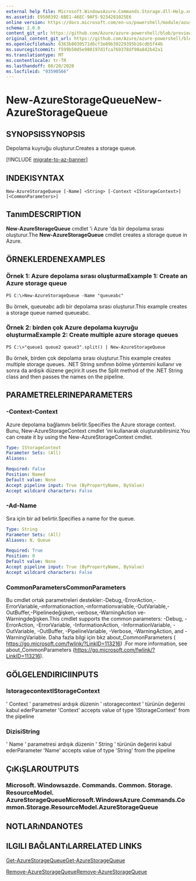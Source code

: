 ```yaml
---
external help file: Microsoft.WindowsAzure.Commands.Storage.dll-Help.xml
ms.assetid: E9500392-6BE1-46EC-9AF5-9234281025E6
online version: https://docs.microsoft.com/en-us/powershell/module/azure.storage/new-azurestoragequeue
schema: 2.0.0
content_git_url: https://github.com/Azure/azure-powershell/blob/preview/src/Storage/Commands.Storage/help/New-AzureStorageQueue.md
original_content_git_url: https://github.com/Azure/azure-powershell/blob/preview/src/Storage/Commands.Storage/help/New-AzureStorageQueue.md
ms.openlocfilehash: 6363b8030571d6cf3e89b30229395b16cdb5f44b
ms.sourcegitcommit: f599b50d5e980197d1fca769378df90a842b42a1
ms.translationtype: MT
ms.contentlocale: tr-TR
ms.lasthandoff: 08/20/2020
ms.locfileid: "93590566"
---
```

# <span data-ttu-id="6c0b4-101">New-AzureStorageQueue</span><span class="sxs-lookup"><span data-stu-id="6c0b4-101">New-AzureStorageQueue</span></span>

## <span data-ttu-id="6c0b4-102">SYNOPSIS</span><span class="sxs-lookup"><span data-stu-id="6c0b4-102">SYNOPSIS</span></span>
<span data-ttu-id="6c0b4-103">Depolama kuyruğu oluşturur.</span><span class="sxs-lookup"><span data-stu-id="6c0b4-103">Creates a storage queue.</span></span>

[!INCLUDE [migrate-to-az-banner](../../includes/migrate-to-az-banner.md)]

## <span data-ttu-id="6c0b4-104">INDEKI</span><span class="sxs-lookup"><span data-stu-id="6c0b4-104">SYNTAX</span></span>

```
New-AzureStorageQueue [-Name] <String> [-Context <IStorageContext>] [<CommonParameters>]
```

## <span data-ttu-id="6c0b4-105">Tanım</span><span class="sxs-lookup"><span data-stu-id="6c0b4-105">DESCRIPTION</span></span>
<span data-ttu-id="6c0b4-106">**New-AzureStorageQueue** cmdlet 'i Azure 'da bir depolama sırası oluşturur.</span><span class="sxs-lookup"><span data-stu-id="6c0b4-106">The **New-AzureStorageQueue** cmdlet creates a storage queue in Azure.</span></span>

## <span data-ttu-id="6c0b4-107">ÖRNEKLERDEN</span><span class="sxs-lookup"><span data-stu-id="6c0b4-107">EXAMPLES</span></span>

### <span data-ttu-id="6c0b4-108">Örnek 1: Azure depolama sırası oluşturma</span><span class="sxs-lookup"><span data-stu-id="6c0b4-108">Example 1: Create an Azure storage queue</span></span>
```
PS C:\>New-AzureStorageQueue -Name "queueabc"
```

<span data-ttu-id="6c0b4-109">Bu örnek, queueabc adlı bir depolama sırası oluşturur.</span><span class="sxs-lookup"><span data-stu-id="6c0b4-109">This example creates a storage queue named queueabc.</span></span>

### <span data-ttu-id="6c0b4-110">Örnek 2: birden çok Azure depolama kuyruğu oluşturma</span><span class="sxs-lookup"><span data-stu-id="6c0b4-110">Example 2: Create multiple azure storage queues</span></span>
```
PS C:\>"queue1 queue2 queue3".split() | New-AzureStorageQueue
```

<span data-ttu-id="6c0b4-111">Bu örnek, birden çok depolama sırası oluşturur.</span><span class="sxs-lookup"><span data-stu-id="6c0b4-111">This example creates multiple storage queues.</span></span>
<span data-ttu-id="6c0b4-112">.NET String sınıfının bölme yöntemini kullanır ve sonra da ardışık düzene geçirir.</span><span class="sxs-lookup"><span data-stu-id="6c0b4-112">It uses the Split method of the .NET String class and then passes the names on the pipeline.</span></span>

## <span data-ttu-id="6c0b4-113">PARAMETRELERINE</span><span class="sxs-lookup"><span data-stu-id="6c0b4-113">PARAMETERS</span></span>

### <span data-ttu-id="6c0b4-114">-Context</span><span class="sxs-lookup"><span data-stu-id="6c0b4-114">-Context</span></span>
<span data-ttu-id="6c0b4-115">Azure depolama bağlamını belirtir.</span><span class="sxs-lookup"><span data-stu-id="6c0b4-115">Specifies the Azure storage context.</span></span>
<span data-ttu-id="6c0b4-116">Bunu, New-AzureStorageContext cmdlet 'ini kullanarak oluşturabilirsiniz.</span><span class="sxs-lookup"><span data-stu-id="6c0b4-116">You can create it by using the New-AzureStorageContext cmdlet.</span></span>

```yaml
Type: IStorageContext
Parameter Sets: (All)
Aliases: 

Required: False
Position: Named
Default value: None
Accept pipeline input: True (ByPropertyName, ByValue)
Accept wildcard characters: False
```

### <span data-ttu-id="6c0b4-117">-Ad</span><span class="sxs-lookup"><span data-stu-id="6c0b4-117">-Name</span></span>
<span data-ttu-id="6c0b4-118">Sıra için bir ad belirtir.</span><span class="sxs-lookup"><span data-stu-id="6c0b4-118">Specifies a name for the queue.</span></span>

```yaml
Type: String
Parameter Sets: (All)
Aliases: N, Queue

Required: True
Position: 0
Default value: None
Accept pipeline input: True (ByPropertyName, ByValue)
Accept wildcard characters: False
```

### <span data-ttu-id="6c0b4-119">CommonParameters</span><span class="sxs-lookup"><span data-stu-id="6c0b4-119">CommonParameters</span></span>
<span data-ttu-id="6c0b4-120">Bu cmdlet ortak parametreleri destekler:-Debug,-ErrorAction,-ErrorVariable,-ınformationaction,-ınformationvariable,-OutVariable,-OutBuffer,-Pipelinedeğişken,-verbose,-WarningAction ve-Warningdeğişken.</span><span class="sxs-lookup"><span data-stu-id="6c0b4-120">This cmdlet supports the common parameters: -Debug, -ErrorAction, -ErrorVariable, -InformationAction, -InformationVariable, -OutVariable, -OutBuffer, -PipelineVariable, -Verbose, -WarningAction, and -WarningVariable.</span></span> <span data-ttu-id="6c0b4-121">Daha fazla bilgi için bkz about_CommonParameters ( https://go.microsoft.com/fwlink/?LinkID=113216) .</span><span class="sxs-lookup"><span data-stu-id="6c0b4-121">For more information, see about_CommonParameters (https://go.microsoft.com/fwlink/?LinkID=113216).</span></span>

## <span data-ttu-id="6c0b4-122">GÖLGELENDIRICI</span><span class="sxs-lookup"><span data-stu-id="6c0b4-122">INPUTS</span></span>

### <span data-ttu-id="6c0b4-123">Istoragecontext</span><span class="sxs-lookup"><span data-stu-id="6c0b4-123">IStorageContext</span></span>

<span data-ttu-id="6c0b4-124">' Context ' parametresi ardışık düzenin ' ıstoragecontext ' türünün değerini kabul eder</span><span class="sxs-lookup"><span data-stu-id="6c0b4-124">Parameter 'Context' accepts value of type 'IStorageContext' from the pipeline</span></span>

### <span data-ttu-id="6c0b4-125">Dizisi</span><span class="sxs-lookup"><span data-stu-id="6c0b4-125">String</span></span>

<span data-ttu-id="6c0b4-126">' Name ' parametresi ardışık düzenin ' String ' türünün değerini kabul eder</span><span class="sxs-lookup"><span data-stu-id="6c0b4-126">Parameter 'Name' accepts value of type 'String' from the pipeline</span></span>

## <span data-ttu-id="6c0b4-127">ÇıKıŞLAR</span><span class="sxs-lookup"><span data-stu-id="6c0b4-127">OUTPUTS</span></span>

### <span data-ttu-id="6c0b4-128">Microsoft. Windowsazde. Commands. Common. Storage. ResourceModel. AzureStorageQueue</span><span class="sxs-lookup"><span data-stu-id="6c0b4-128">Microsoft.WindowsAzure.Commands.Common.Storage.ResourceModel.AzureStorageQueue</span></span>

## <span data-ttu-id="6c0b4-129">NOTLARıNDA</span><span class="sxs-lookup"><span data-stu-id="6c0b4-129">NOTES</span></span>

## <span data-ttu-id="6c0b4-130">ILGILI BAĞLANTıLAR</span><span class="sxs-lookup"><span data-stu-id="6c0b4-130">RELATED LINKS</span></span>

[<span data-ttu-id="6c0b4-131">Get-AzureStorageQueue</span><span class="sxs-lookup"><span data-stu-id="6c0b4-131">Get-AzureStorageQueue</span></span>](./Get-AzureStorageQueue.md)

[<span data-ttu-id="6c0b4-132">Remove-AzureStorageQueue</span><span class="sxs-lookup"><span data-stu-id="6c0b4-132">Remove-AzureStorageQueue</span></span>](./Remove-AzureStorageQueue.md)


